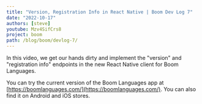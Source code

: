 ```yaml
---
title: "Version, Registration Info in React Native | Boom Dev Log 7"
date: "2022-10-17"
authors: [steve]
youtube: Mzv4SifCrs8
project: boom
path: /blog/boom/devlog-7/
---
```


<YouTubePlayer youtubeLink={frontmatter.youtube} />

In this video, we get our hands dirty and implement the "version" and "registration info" endpoints in the new React Native client for Boom Languages.

You can try the current version of the Boom Languages app at [https://boomlanguages.com/](https://boomlanguages.com/). You can also find it on Android and iOS stores.
